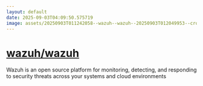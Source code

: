 ```yaml
---
layout: default
date: 2025-09-03T04:09:50.575719
image: assets/20250903T011242058--wazuh--wazuh--20250903T012049953--cropped.png
---
```


# [wazuh/wazuh](https://github.com/wazuh/wazuh)

Wazuh is an open source platform for monitoring, detecting, and responding to security threats across your systems and cloud environments
